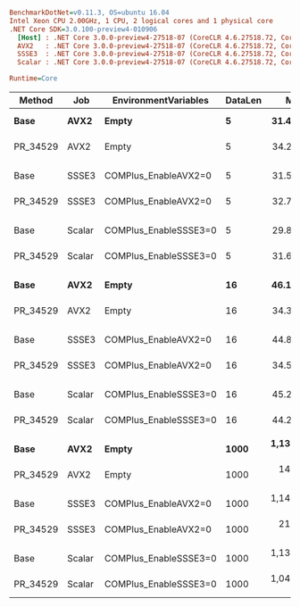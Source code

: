 ``` ini

BenchmarkDotNet=v0.11.3, OS=ubuntu 16.04
Intel Xeon CPU 2.00GHz, 1 CPU, 2 logical cores and 1 physical core
.NET Core SDK=3.0.100-preview4-010906
  [Host] : .NET Core 3.0.0-preview4-27518-07 (CoreCLR 4.6.27518.72, CoreFX 4.7.19.16310), 64bit RyuJIT
  AVX2   : .NET Core 3.0.0-preview4-27518-07 (CoreCLR 4.6.27518.72, CoreFX 4.7.19.16310), 64bit RyuJIT
  SSSE3  : .NET Core 3.0.0-preview4-27518-07 (CoreCLR 4.6.27518.72, CoreFX 4.7.19.16310), 64bit RyuJIT
  Scalar : .NET Core 3.0.0-preview4-27518-07 (CoreCLR 4.6.27518.72, CoreFX 4.7.19.16310), 64bit RyuJIT

Runtime=Core  

```
|   Method |    Job |  EnvironmentVariables | DataLen |        Mean |     Error |    StdDev |      Median | Ratio | RatioSD |
|--------- |------- |---------------------- |-------- |------------:|----------:|----------:|------------:|------:|--------:|
|     **Base** |   **AVX2** |                 **Empty** |       **5** |    **31.42 ns** | **0.1281 ns** | **0.1135 ns** |    **31.41 ns** |  **1.00** |    **0.00** |
| PR_34529 |   AVX2 |                 Empty |       5 |    34.23 ns | 0.1214 ns | 0.1076 ns |    34.21 ns |  1.09 |    0.00 |
|          |        |                       |         |             |           |           |             |       |         |
|     Base |  SSSE3 |  COMPlus_EnableAVX2=0 |       5 |    31.59 ns | 0.1382 ns | 0.1293 ns |    31.58 ns |  1.00 |    0.00 |
| PR_34529 |  SSSE3 |  COMPlus_EnableAVX2=0 |       5 |    32.77 ns | 0.2750 ns | 0.2573 ns |    32.73 ns |  1.04 |    0.01 |
|          |        |                       |         |             |           |           |             |       |         |
|     Base | Scalar | COMPlus_EnableSSSE3=0 |       5 |    29.82 ns | 0.6339 ns | 1.1431 ns |    29.11 ns |  1.00 |    0.00 |
| PR_34529 | Scalar | COMPlus_EnableSSSE3=0 |       5 |    31.69 ns | 0.1361 ns | 0.1206 ns |    31.66 ns |  1.01 |    0.02 |
|          |        |                       |         |             |           |           |             |       |         |
|     **Base** |   **AVX2** |                 **Empty** |      **16** |    **46.15 ns** | **0.4498 ns** | **0.4207 ns** |    **46.38 ns** |  **1.00** |    **0.00** |
| PR_34529 |   AVX2 |                 Empty |      16 |    34.30 ns | 0.0933 ns | 0.0827 ns |    34.29 ns |  0.74 |    0.01 |
|          |        |                       |         |             |           |           |             |       |         |
|     Base |  SSSE3 |  COMPlus_EnableAVX2=0 |      16 |    44.83 ns | 0.4153 ns | 0.3885 ns |    44.69 ns |  1.00 |    0.00 |
| PR_34529 |  SSSE3 |  COMPlus_EnableAVX2=0 |      16 |    34.58 ns | 0.1379 ns | 0.1152 ns |    34.55 ns |  0.77 |    0.01 |
|          |        |                       |         |             |           |           |             |       |         |
|     Base | Scalar | COMPlus_EnableSSSE3=0 |      16 |    45.22 ns | 0.2269 ns | 0.2011 ns |    45.25 ns |  1.00 |    0.00 |
| PR_34529 | Scalar | COMPlus_EnableSSSE3=0 |      16 |    44.25 ns | 0.3352 ns | 0.3136 ns |    44.13 ns |  0.98 |    0.01 |
|          |        |                       |         |             |           |           |             |       |         |
|     **Base** |   **AVX2** |                 **Empty** |    **1000** | **1,139.35 ns** | **2.4402 ns** | **2.0377 ns** | **1,140.13 ns** |  **1.00** |    **0.00** |
| PR_34529 |   AVX2 |                 Empty |    1000 |   149.32 ns | 0.2549 ns | 0.1990 ns |   149.39 ns |  0.13 |    0.00 |
|          |        |                       |         |             |           |           |             |       |         |
|     Base |  SSSE3 |  COMPlus_EnableAVX2=0 |    1000 | 1,141.11 ns | 9.0107 ns | 8.4286 ns | 1,137.35 ns |  1.00 |    0.00 |
| PR_34529 |  SSSE3 |  COMPlus_EnableAVX2=0 |    1000 |   215.75 ns | 0.2760 ns | 0.2305 ns |   215.74 ns |  0.19 |    0.00 |
|          |        |                       |         |             |           |           |             |       |         |
|     Base | Scalar | COMPlus_EnableSSSE3=0 |    1000 | 1,138.11 ns | 4.1470 ns | 3.8791 ns | 1,136.82 ns |  1.00 |    0.00 |
| PR_34529 | Scalar | COMPlus_EnableSSSE3=0 |    1000 | 1,042.58 ns | 2.4061 ns | 2.1330 ns | 1,042.86 ns |  0.92 |    0.00 |
